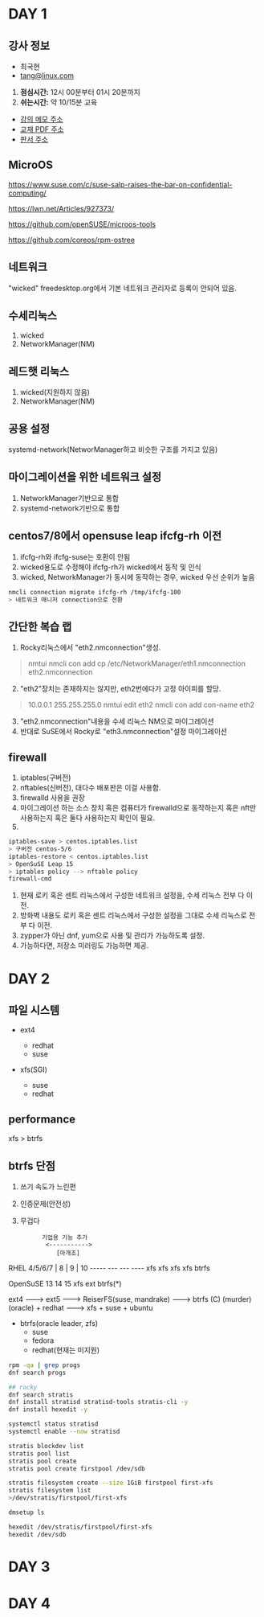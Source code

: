 # DAY 1

강사 정보
---
- 최국현
- tang@linux.com

1. __점심시간:__ 12시 00분부터 01시 20분까지
2. __쉬는시간:__ 약 10/15분 교육

- [강의 메모 주소](https://github.com/tangt64/training_memos/blob/main/opensource-101/RHEL2OpenSuSE-101/20240116-memo.md)
- [교재 PDF 주소](https://github.com/tangt64/training_memos/blob/main/opensource-101/RHEL2OpenSuSE-101/%EC%88%98%EC%84%B8-%EB%A6%AC%EB%88%85%EC%8A%A4-%EB%A7%88%EC%9D%B4%EA%B7%B8%EB%A0%88%EC%9D%B4%EC%85%98.pdf)
- [판서 주소](https://wbd.ms/share/v2/aHR0cHM6Ly93aGl0ZWJvYXJkLm1pY3Jvc29mdC5jb20vYXBpL3YxLjAvd2hpdGVib2FyZHMvcmVkZWVtL2MxYjNmMDg5ZmRiYjRjMzFhMGMwMDJlNjA4MmYxOWVmX0JCQTcxNzYyLTEyRTAtNDJFMS1CMzI0LTVCMTMxRjQyNEUzRF9hNDkyYmI3NC00YmQ0LTRmMjktYTI2MS04MzY1OGVjMGMzMTQ=)

## MicroOS

https://www.suse.com/c/suse-salp-raises-the-bar-on-confidential-computing/

https://lwn.net/Articles/927373/

https://github.com/openSUSE/microos-tools

https://github.com/coreos/rpm-ostree

## 네트워크

"wicked" freedesktop.org에서 기본 네트워크 관리자로 등록이 안되어 있음. 

수세리눅스
---
1. wicked
2. NetworkManager(NM)

레드햇 리눅스
---
1. wicked(지원하지 않음)
2. NetworkManager(NM)

공용 설정
---
systemd-network(NetworManager하고 비슷한 구조를 가지고 있음)

마이그레이션을 위한 네트워크 설정
---
1. NetworkManager기반으로 통합
2. systemd-network기반으로 통합

centos7/8에서 opensuse leap ifcfg-rh 이전
---
1. ifcfg-rh와 ifcfg-suse는 호환이 안됨
2. wicked용도로 수정해야 ifcfg-rh가 wicked에서 동작 및 인식
3. wicked, NetworkManager가 동시에 동작하는 경우, wicked 우선 순위가 높음

```bash
nmcli connection migrate ifcfg-rh /tmp/ifcfg-100
> 네트워크 매니저 connection으로 전환
```
간단한 복습 랩
---
1. Rocky리눅스에서 "eth2.nmconnection"생성. 
>nmtui
>nmcli con add 
>cp /etc/NetworkManager/eth1.nmconnection eth2.nmconnection
>
2. "eth2"장치는 존재하지는 않지만, eth2번에다가 고정 아이피를 할당. 
>10.0.0.1
>255.255.255.0
>nmtui edit eth2
>nmcli con add con-name eth2

3. "eth2.nmconnection"내용을 수세 리눅스 NM으로 마이그레이션
4. 반대로 SuSE에서 Rocky로 "eth3.nmconnection"설정 마이그레이션

## firewall

1. iptables(구버전)
2. nftables(신버전), 대다수 배포판은 이걸 사용함.
3. firewalld 사용을 권장
4. 마이그레이션 하는 소스 장치 혹은 컴퓨터가 firewalld으로 동작하는지 혹은 nft만 사용하는지 혹은 둘다 사용하는지 확인이 필요.
5. 

```bash
iptables-save > centos.iptables.list 
> 구버전 centos-5/6
iptables-restore < centos.iptables.list
> OpenSuSE Leap 15
> iptables policy --> nftable policy
firewall-cmd 
```

1. 현재 로키 혹은 센트 리눅스에서 구성한 네트워크 설정을, 수세 리눅스 전부 다 이전. 
2. 방화벽 내용도 로키 혹은 센트 리눅스에서 구성한 설정을 그대로 수세 리눅스로 전부 다 이전.
3. zypper가 아닌 dnf, yum으로 사용 및 관리가 가능하도록 설정.
4. 가능하다면, 저장소 미러링도 가능하면 제공. 

# DAY 2

## 파일 시스템

- ext4
  + redhat
  + suse

- xfs(SGI)
  + suse
  + redhat

performance
---
xfs > btrfs

btrfs 단점
---
1. 쓰기 속도가 느린편
2. 인증문제(안전성)
3. 무겁다


             기업용 기능 추가
              <----------->
                 [마개조]
RHEL 4/5/6/7 | 8 | 9 |  10
       -----  --- ---  ----
        xfs   xfs xfs   xfs
        btrfs


OpenSuSE   13  14  15
          xfs
          ext
          btrfs(*)

ext4 ---> ext5 ---> ReiserFS(suse, mandrake) ---> btrfs
          (C)        (murder)                    (oracle)
                                                 + redhat ---> xfs
                                                 + suse
                                                 + ubuntu
                                                 
- btrfs(oracle leader, zfs)  
  + suse
  + fedora
  + redhat(현재는 미지원)

```bash
rpm -qa | grep progs
dnf search progs
```

```bash
## rocky
dnf search stratis
dnf install stratisd stratisd-tools stratis-cli -y
dnf install hexedit -y

systemctl status stratisd
systemctl enable --now stratisd

stratis blockdev list
stratis pool list
stratis pool create 
stratis pool create firstpool /dev/sdb

stratis filesystem create --size 1GiB firstpool first-xfs
stratis filesystem list
>/dev/stratis/firstpool/first-xfs

dmsetup ls

hexedit /dev/stratis/firstpool/first-xfs
hexedit /dev/sdb
```


# DAY 3
# DAY 4